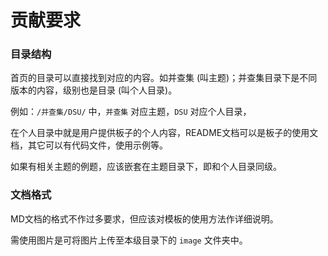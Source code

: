 # 贡献要求

### 目录结构
首页的目录可以直接找到对应的内容。如并查集 (叫主题)；并查集目录下是不同版本的内容，级别也是目录 (叫个人目录)。

例如：`/并查集/DSU/` 中，`并查集` 对应主题，`DSU` 对应个人目录，

在个人目录中就是用户提供板子的个人内容，README文档可以是板子的使用文档，其它可以有代码文件，使用示例等。

如果有相关主题的例题，应该嵌套在主题目录下，即和个人目录同级。

### 文档格式
MD文档的格式不作过多要求，但应该对模板的使用方法作详细说明。

需使用图片是可将图片上传至本级目录下的 `image` 文件夹中。

